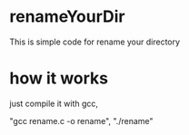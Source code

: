 # renameYourDir
This is simple code for rename your directory 

# how it works
just compile it with gcc, 

"gcc rename.c -o rename",
"./rename"
